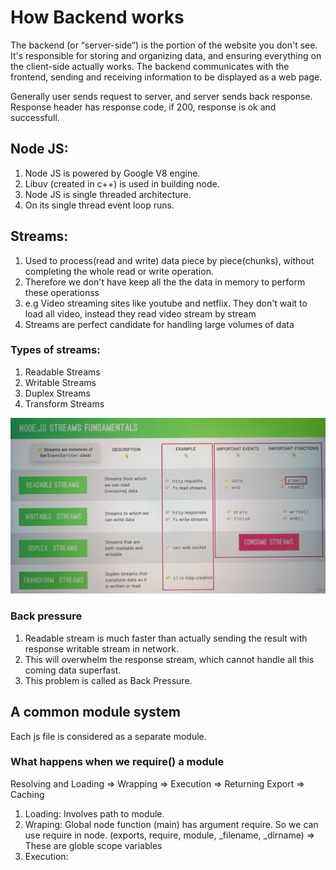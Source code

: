 # How Backend works

The backend (or “server-side”) is the portion of the website you don't see. It's responsible for storing and organizing data, and ensuring everything on the client-side actually works. The backend communicates with the frontend, sending and receiving information to be displayed as a web page.

Generally user sends request to server, and server sends back response.
Response header has response code, if 200, response is ok and successfull.

## Node JS:

1. Node JS is powered by Google V8 engine.
2. Libuv (created in c++) is used in building node.
3. Node JS is single threaded architecture.
4. On its single thread event loop runs.

## Streams:

1. Used to process(read and write) data piece by piece(chunks), without completing the whole read or write operation.
2. Therefore we don't have keep all the the data in memory to perform these operationss
3. e.g Video streaming sites like youtube and netflix. They don't wait to load all video, instead they read video stream by stream
4. Streams are perfect candidate for handling large volumes of data

### Types of streams:

1. Readable Streams
2. Writable Streams
3. Duplex Streams
4. Transform Streams

![Types of streams](./Streams.jpeg)

### Back pressure

1. Readable stream is much faster than actually sending the result with response writable stream in network.
2. This will overwhelm the response stream, which cannot handle all this coming data superfast.
3. This problem is called as Back Pressure.

## A common module system

Each js file is considered as a separate module.

### What happens when we require() a module

Resolving and Loading => Wrapping => Execution => Returning Export => Caching

1. Loading: Involves path to module.
2. Wraping: Global node function (main) has argument require. So we can use require in node.
   (exports, require, module, \_filename, \_dirname) => These are globle scope variables
3. Execution:
